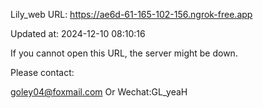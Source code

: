 Lily_web URL: https://ae6d-61-165-102-156.ngrok-free.app

Updated at: 2024-12-10 08:10:16

If you cannot open this URL, the server might be down.

Please contact: 

goley04@foxmail.com Or Wechat:GL_yeaH